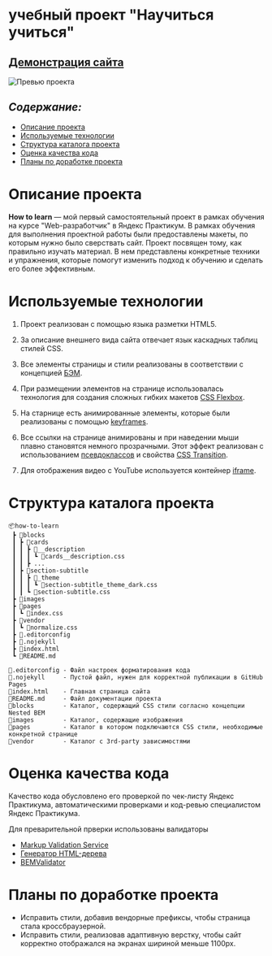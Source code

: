 # учебный проект "Научиться учиться"

## [Демонстрация сайта](https://marusillda.github.io/how-to-learn/)

![Превью проекта](https://github.com/marusillda/how-to-learn/blob/main/how%20to%20learn.gif)

## ***Содержание:***
- [Описание проекта](#Description)
- [Используемые технологии](#Technologies)
- [Структура каталога проекта](#ProjectStructure)
- [Оценка качества кода](#Quality)
- [Планы по доработке проекта](#Planes)


# Описание проекта <a name="Description"></a>

**How to learn** — мой первый самостоятельный проект в рамках обучения на курсе "Web-разработчик" в Яндекс Практикум. В рамках обучения для выполнения проектной работы были предоставлены макеты, по которым нужно было сверствать сайт. Проект посвящен тому, как правильно изучать материал. В нем представлены конкретные техники и упражнения, которые помогут изменить подход к обучению и сделать его более эффективным.


# Используемые технологии <a name="Technologies"></a>

1. Проект реализован с помощью языка разметки HTML5.

2. За описание внешнего вида сайта отвечает язык каскадных таблиц стилей CSS.

3. Все элементы страницы и стили реализованы в соответствии с концепцией [БЭМ](https://ru.bem.info/methodology/quick-start/).

4. При размещении элементов на странице использовалась технология для создания сложных гибких макетов [CSS Flexbox](https://doka.guide/css/flexbox-guide/).

5. На старнице есть анимированные элементы, которые были реализованы с помощью [keyframes](https://doka.guide/css/animation/#keyframes).

6. Все ссылки на странице анимированы и при наведении мыши плавно становятся немного прозрачными. Этот эффект реализован с использованием [псевдоклассов](https://doka.guide/css/pseudoclasses/) и свойства [CSS Transition](https://doka.guide/css/transition/).

7. Для отображения видео с YouTube используется контейнер [iframe](https://doka.guide/html/iframe/).

# Структура каталога проекта <a name="ProjectStructure"></a>

```
📦how-to-learn
 ┣ 📂blocks
 ┃ ┣ 📂cards
 ┃ ┃ ┣ 📂__description
 ┃ ┃ ┃ ┗ 📜cards__description.css
 ┃ ┃ ┣ ...
 ┃ ┣ 📂section-subtitle
 ┃ ┃ ┣ 📂_theme
 ┃ ┃ ┃ ┗ 📜section-subtitle_theme_dark.css
 ┃ ┃ ┗ 📜section-subtitle.css
 ┣ 📂images
 ┣ 📂pages
 ┃ ┗ 📜index.css
 ┣ 📂vendor
 ┃ ┗ 📜normalize.css
 ┣ 📜.editorconfig
 ┣ 📜.nojekyll
 ┣ 📜index.html
 ┗ 📜README.md

📜.editorconfig - Файл настроек форматирования кода
📜.nojekyll     - Пустой файл, нужен для корректной публикации в GitHub Pages
📜index.html    - Главная страница сайта
📜README.md     - Файл документации проекта
📂blocks        - Каталог, содержащий CSS стили согласно концепции Nested BEM
📂images        - Каталог, содержащие изображения
📂pages         - Каталог в котором подключаются CSS стили, необходимые конкретной странице
📂vendor        - Каталог с 3rd-party зависимостями
```
# Оценка качества кода <a name="Quality"></a>
Качество кода обусловлено его проверкой по чек-листу Яндекс Практикума, автоматическими проверками и код-ревью специалистом Яндекс Практикума.

Для преварительной прверки использованы валидаторы
- [Markup Validation Service](https://validator.w3.org/#validate_by_uri)
- [Генератор HTML-дерева](https://yoksel.github.io/html-tree/)
- [BEMValidator](https://nglazov.github.io/bem-validator-page/)

# Планы по доработке проекта <a name="Planes"></a>
- Исправить стили, добавив вендорные префиксы, чтобы страница стала кроссбраузерной.
- Исправить стили, реализовав адаптивную верстку, чтобы сайт корректно отображался на экранах шириной меньше 1100px.
